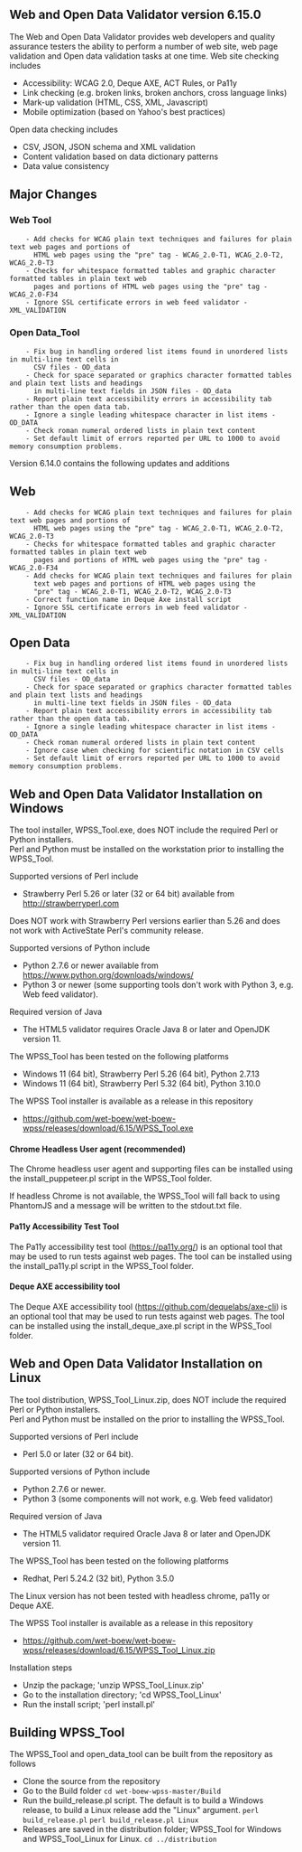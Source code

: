 ## Web and Open Data Validator version 6.15.0

The Web and Open Data Validator provides web developers and quality assurance testers the ability to perform a number of web site, web page validation and Open data validation tasks at one time. Web site checking includes
- Accessibility: WCAG 2.0, Deque AXE, ACT Rules, or Pa11y
- Link checking (e.g. broken links, broken anchors, cross language links)
- Mark-up validation (HTML, CSS, XML, Javascript)
- Mobile optimization (based on Yahoo's best practices)

Open data checking includes
- CSV, JSON, JSON schema and XML validation
- Content validation based on data dictionary patterns
- Data value consistency

## Major Changes



### Web Tool

```    
    - Add checks for WCAG plain text techniques and failures for plain text web pages and portions of 
      HTML web pages using the "pre" tag - WCAG_2.0-T1, WCAG_2.0-T2, WCAG_2.0-T3
    - Checks for whitespace formatted tables and graphic character formatted tables in plain text web 
      pages and portions of HTML web pages using the "pre" tag - WCAG_2.0-F34
    - Ignore SSL certificate errors in web feed validator - XML_VALIDATION
```


### Open Data_Tool

```
    - Fix bug in handling ordered list items found in unordered lists in multi-line text cells in 
      CSV files - OD_data
    - Check for space separated or graphics character formatted tables and plain text lists and headings
      in multi-line text fields in JSON files - OD_data
    - Report plain text accessibility errors in accessibility tab rather than the open data tab.
    - Ignore a single leading whitespace character in list items - OD_DATA
    - Check roman numeral ordered lists in plain text content
    - Set default limit of errors reported per URL to 1000 to avoid memory consumption problems.
```

Version 6.14.0 contains the following updates and additions

## Web

```
    - Add checks for WCAG plain text techniques and failures for plain text web pages and portions of 
      HTML web pages using the "pre" tag - WCAG_2.0-T1, WCAG_2.0-T2, WCAG_2.0-T3
    - Checks for whitespace formatted tables and graphic character formatted tables in plain text web 
      pages and portions of HTML web pages using the "pre" tag - WCAG_2.0-F34
    - Add checks for WCAG plain text techniques and failures for plain
      text web pages and portions of HTML web pages using the
      "pre" tag - WCAG_2.0-T1, WCAG_2.0-T2, WCAG_2.0-T3
    - Correct function name in Deque Axe install script
    - Ignore SSL certificate errors in web feed validator - XML_VALIDATION
```

## Open Data

```
    - Fix bug in handling ordered list items found in unordered lists in multi-line text cells in 
      CSV files - OD_data
    - Check for space separated or graphics character formatted tables and plain text lists and headings
      in multi-line text fields in JSON files - OD_data
    - Report plain text accessibility errors in accessibility tab rather than the open data tab.
    - Ignore a single leading whitespace character in list items - OD_DATA
    - Check roman numeral ordered lists in plain text content
    - Ignore case when checking for scientific notation in CSV cells
    - Set default limit of errors reported per URL to 1000 to avoid memory consumption problems.
```

## Web and Open Data Validator Installation on Windows

The tool installer, WPSS_Tool.exe, does NOT include the required Perl or Python installers.  
Perl and Python must be installed on the workstation prior to installing the WPSS_Tool.

Supported versions of Perl include
- Strawberry Perl 5.26 or later (32 or 64 bit) available from http://strawberryperl.com

Does NOT work with Strawberry Perl versions earlier than 5.26 and does not work with ActiveState Perl's community release.

Supported versions of Python include
- Python 2.7.6 or newer available from https://www.python.org/downloads/windows/
- Python 3 or newer (some supporting tools don't work with Python 3, e.g. Web feed validator).

Required version of Java
- The HTML5 validator requires Oracle Java 8 or later and OpenJDK version 11.

The WPSS_Tool has been tested on the following platforms
- Windows 11 (64 bit), Strawberry Perl 5.26 (64 bit), Python 2.7.13
- Windows 11 (64 bit), Strawberry Perl 5.32 (64 bit), Python 3.10.0

The WPSS Tool installer is available as a release in this repository
- https://github.com/wet-boew/wet-boew-wpss/releases/download/6.15/WPSS_Tool.exe

#### Chrome Headless User agent (recommended)
The Chrome headless user agent and supporting files can be installed using the install_puppeteer.pl script in the WPSS_Tool folder.

If headless Chrome is not available, the WPSS_Tool will fall back to using PhantomJS and a message will be written to the stdout.txt file.

#### Pa11y Accessibility Test Tool
The Pa11y accessibility test tool (https://pa11y.org/) is an optional tool that may be used  to run tests against web pages.  The tool can be installed using the install_pa11y.pl script in the WPSS_Tool folder.

#### Deque AXE accessibility tool
The Deque AXE accessibility tool (https://github.com/dequelabs/axe-cli) is an optional tool that may be used to run tests against web pages. The tool can be installed using the install_deque_axe.pl script in the WPSS_Tool folder.

## Web and Open Data Validator Installation on Linux

The tool distribution, WPSS_Tool_Linux.zip, does NOT include the required Perl or Python installers.  
Perl and Python must be installed on the prior to installing the WPSS_Tool.

Supported versions of Perl include
- Perl 5.0 or later (32 or 64 bit).

Supported versions of Python include
- Python 2.7.6 or newer.
- Python 3 (some components will not work, e.g. Web feed validator)

Required version of Java
- The HTML5 validator required Oracle Java 8 or later and OpenJDK version 11.

The WPSS_Tool has been tested on the following platforms
- Redhat, Perl 5.24.2 (32 bit), Python 3.5.0

The Linux version has not been tested with headless chrome, pa11y or Deque AXE.

The WPSS Tool installer is available as a release in this repository
- https://github.com/wet-boew/wet-boew-wpss/releases/download/6.15/WPSS_Tool_Linux.zip

Installation steps
- Unzip the package; 'unzip WPSS_Tool_Linux.zip'
- Go to the installation directory; 'cd WPSS_Tool_Linux'
- Run the install script; 'perl install.pl'

## Building WPSS_Tool

The WPSS_Tool and open_data_tool can be built from the repository as follows

- Clone the source from the repository
- Go to the Build folder
`cd wet-boew-wpss-master/Build`
- Run the build_release.pl script. The default is to build a Windows release, to build a Linux release add the "Linux" argument.
`perl build_release.pl`
`perl build_release.pl Linux`
- Releases are saved in the distribution folder; WPSS_Tool for Windows and WPSS_Tool_Linux for Linux.
`cd ../distribution`
